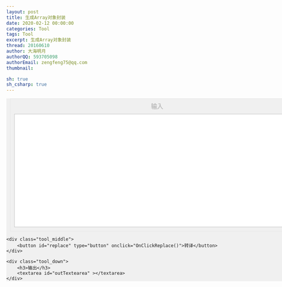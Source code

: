 ```yaml
---
layout: post
title: 生成Array对象封装
date: 2020-02-12 00:00:00
categories: Tool
tags: Tool
excerpt: 生成Array对象封装
thread: 20160610
author: 大海明月
authorQQ: 593705098
authorEmail: zengfeng75@qq.com
thumbnail: 

sh: true
sh_csharp: true
---
```




<style type="text/css">

	.tool {
		width: 800px;
  		margin: 0px auto 0px auto;
    	padding: 0px;
  		background-color: #F0F0F0;
	}


	.tool div  {
  		margin: 10px;
    	padding: 10px;
  		border: solid 1px #E6E6E6;
	}


	.tool  h3{
    	text-align: center;
    	color: #C0C0C0;
		font-size:16px;
	    line-height:20px;
  		margin: 0px;
    	padding: 0px 0px 10px 0px;
	}


	.tool  textarea{
	    background-color: white;
	    border: 1px solid #C0C0C0;
	    padding: 2px;
	    font-size:12px;
	    line-height:16px;

    	width: 100%;
    	height: 300px;
	}

	.tool .tool_middle
	{
		text-align: center;
	}

	 .tool button
	 {
	    font-family: sans-serif;
	 	font-size: 16px;
	    line-height:30px;
	    width: 120px;
	    height: 40px;
	 	margin:20px 0px;
	 	background-color: #EEF7F1;
	    border: 1px solid #D0E6D7;
	    color: #62B079;

	 }


	 .tool button:hover
	 {
	    border: 1px solid #EEF7EE;
	    color: #62B0aa;
	 }
</style>

<script  type="text/javascript" > 

function OnClickReplace()
{

    var inTextearea 	= document.getElementById('inTextearea');
    var outTextearea 	= document.getElementById('outTextearea');
    var txt 			= inTextearea.value;
    var lines = txt.split('\n');
    var outArr = [];
    for(var i = 0; i < lines.length; i ++)
    {
        var line = lines[i];
        line = line.trim();
        if(line == "")
            continue;
        
        line = line.replace(/: *number/, "");
        line = line.replace(/ *public /, "");
        line = line.replace(/ *private /, "");
        line = line.replace(/ *protected /, "");
        line = line.replace(/;/, "");
        var arr = line.split('=');
        var field = arr[0];
        outArr.push(field);
    }

    var outStr = "";
    for(var i = 0; i < outArr.length; i ++)
    {
		var field = outArr[i];
        outStr += "get "+field+"() { return this.buff["+i+"]; } \n";
        outStr += "set "+field+"(v) { this.buff["+i+"] = v;} \n";
    }


   
    outTextearea.value = outStr;
}
</script>

<div class="tool">
	<div class="tool_up">
		<h3>输入</h3>
		<textarea id="inTextearea" ></textarea>
	</div>

	<div class="tool_middle">
		<button id="replace" type="button" onclick="OnClickReplace()">转译</button>
	</div>

	<div class="tool_down">
		<h3>输出</h3>
		<textarea id="outTextearea" ></textarea>
	</div>
</div>


